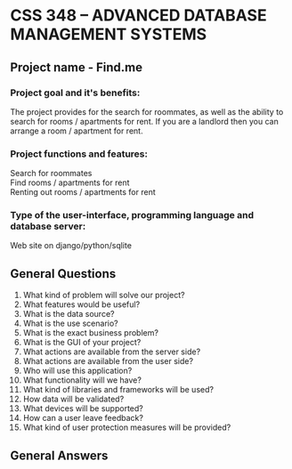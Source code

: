 # CSS 348 – ADVANCED DATABASE MANAGEMENT SYSTEMS
## Project name - Find.me

### Project goal and it's benefits:<br>
The project provides for the search for roommates, as well as the ability to search for rooms / apartments for rent. If you are a landlord then you can arrange a room / apartment for rent.


### Project functions and features:<br>
Search for roommates<br>
Find rooms / apartments for rent<br>
Renting out rooms / apartments for rent<br> 


### Type of the user-interface, programming language and database server:<br>
Web site on django/python/sqlite

## General Questions 
1. What kind of problem will solve our project? </br>
2. What features would be useful?</br>
3. What is the data source?</br>
4. What is the use scenario?</br>
5. What is the exact business problem?</br>
6. What is the GUI of your project? </br>
7. What actions are available from the server side? </br>
8. What actions are available from the user side?</br>
9. Who will use this application?</br>
10. What functionality will we have?</br>
11. What kind of libraries and frameworks will be used?</br>
12. How data will be validated?</br>
13. What devices will be supported?</br>
14. How can a user leave feedback?</br>
15. What kind of user protection measures will be provided?</br>

## General Answers


